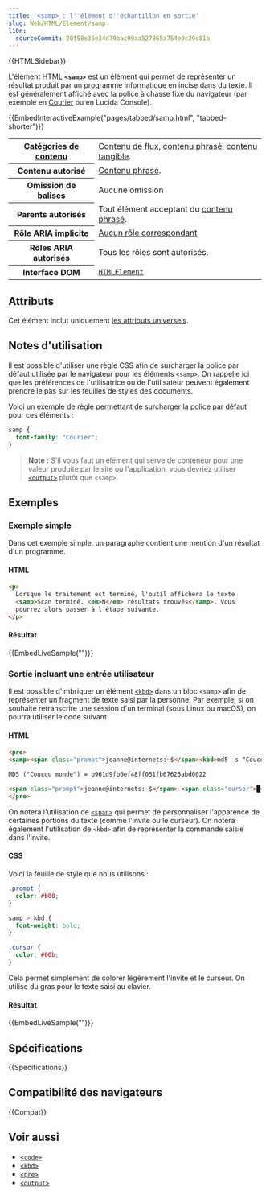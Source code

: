 ```yaml
---
title: '<samp> : l''élément d''échantillon en sortie'
slug: Web/HTML/Element/samp
l10n:
  sourceCommit: 20f58e36e34d79bac99aa527865a754e9c29c81b
---
```


{{HTMLSidebar}}

L'élément [HTML](/fr/docs/Web/HTML) **`<samp>`** est un élément qui permet de représenter un résultat produit par un programme informatique en incise dans du texte. Il est généralement affiché avec la police à chasse fixe du navigateur (par exemple en [Courier](https://fr.wikipedia.org/wiki/Courier_(police_d%27%C3%A9criture)) ou en Lucida Console).

{{EmbedInteractiveExample("pages/tabbed/samp.html", "tabbed-shorter")}}

<table class="properties">
  <tbody>
    <tr>
      <th scope="row">
        <a href="/fr/docs/Web/Guide/HTML/Content_categories">Catégories de contenu</a>
      </th>
      <td>
        <a href="/fr/docs/Web/Guide/HTML/Content_categories#contenu_de_flux">Contenu de flux</a>, <a href="/fr/docs/Web/Guide/HTML/Content_categories#contenu_phrasé">contenu phrasé</a>, <a href="/fr/docs/Web/Guide/HTML/Content_categories#contenu_tangible">contenu tangible</a>.
      </td>
    </tr>
    <tr>
      <th scope="row">Contenu autorisé</th>
      <td>
        <a href="/fr/docs/Web/Guide/HTML/Content_categories#contenu_phrasé">Contenu phrasé</a>.
      </td>
    </tr>
    <tr>
      <th scope="row">Omission de balises</th>
      <td>Aucune omission</td>
    </tr>
    <tr>
      <th scope="row">Parents autorisés</th>
      <td>Tout élément acceptant du <a href="/fr/docs/Web/Guide/HTML/Content_categories#contenu_phrasé">contenu phrasé</a>.
      </td>
    </tr>
    <tr>
      <th scope="row">Rôle ARIA implicite</th>
      <td><a href="https://www.w3.org/TR/html-aria/#dfn-no-corresponding-role">Aucun rôle correspondant</a></td>
    </tr>
    <tr>
      <th scope="row">Rôles ARIA autorisés</th>
      <td>Tous les rôles sont autorisés.</td>
    </tr>
    <tr>
      <th scope="row">Interface DOM</th>
      <td><a href="/fr/docs/Web/API/HTMLElement"><code>HTMLElement</code></a></td>
    </tr>
  </tbody>
</table>

## Attributs

Cet élément inclut uniquement [les attributs universels](/fr/docs/Web/HTML/Global_attributes).

## Notes d'utilisation

Il est possible d'utiliser une règle CSS afin de surcharger la police par défaut utilisée par le navigateur pour les éléments `<samp>`. On rappelle ici que les préférences de l'utilisatrice ou de l'utilisateur peuvent également prendre le pas sur les feuilles de styles des documents.

Voici un exemple de règle permettant de surcharger la police par défaut pour ces éléments&nbsp;:

```css
samp {
  font-family: "Courier";
}
```

> **Note :** S'il vous faut un élément qui serve de conteneur pour une valeur produite par le site ou l'application, vous devriez utiliser [`<output>`](/fr/docs/Web/HTML/Element/output) plutôt que `<samp>`.

## Exemples

### Exemple simple

Dans cet exemple simple, un paragraphe contient une mention d'un résultat d'un programme.

#### HTML

```html
<p>
  Lorsque le traitement est terminé, l'outil affichera le texte
  <samp>Scan terminé. <em>N</em> résultats trouvés</samp>. Vous
  pourrez alors passer à l'étape suivante.
</p>
```

#### Résultat

{{EmbedLiveSample("")}}

### Sortie incluant une entrée utilisateur

Il est possible d'imbriquer un élément [`<kbd>`](/fr/docs/Web/HTML/Element/kbd) dans un bloc `<samp>` afin de représenter un fragment de texte saisi par la personne. Par exemple, si on souhaite retranscrire une session d'un terminal (sous Linux ou macOS), on pourra utiliser le code suivant.

#### HTML

```html
<pre>
<samp><span class="prompt">jeanne@internets:~$</span><kbd>md5 -s "Coucou monde"</kbd>

MD5 ("Coucou monde") = b961d9fb0ef48ff051fb67625abd0022

<span class="prompt">jeanne@internets:~$</span> <span class="cursor">█</span></samp>
</pre>
```

On notera l'utilisation de [`<span>`](/fr/docs/Web/HTML/Element/span) qui permet de personnaliser l'apparence de certaines portions du texte (comme l'invite ou le curseur). On notera également l'utilisation de `<kbd>` afin de représenter la commande saisie dans l'invite.

#### CSS

Voici la feuille de style que nous utilisons&nbsp;:

```css
.prompt {
  color: #b00;
}

samp > kbd {
  font-weight: bold;
}

.cursor {
  color: #00b;
}
```

Cela permet simplement de colorer légèrement l'invite et le curseur. On utilise du gras pour le texte saisi au clavier.

#### Résultat

{{EmbedLiveSample("")}}

## Spécifications

{{Specifications}}

## Compatibilité des navigateurs

{{Compat}}

## Voir aussi

- [`<code>`](/fr/docs/Web/HTML/Element/code)
- [`<kbd>`](/fr/docs/Web/HTML/Element/kbd)
- [`<pre>`](/fr/docs/Web/HTML/Element/pre)
- [`<output>`](/fr/docs/Web/HTML/Element/output)
